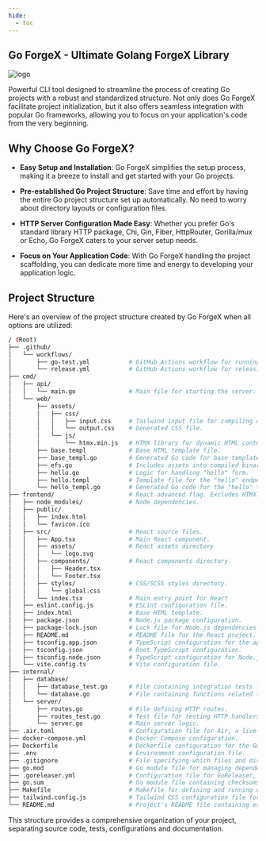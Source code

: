 ```yaml
---
hide:
  - toc
---
```

## Go ForgeX - Ultimate Golang ForgeX Library

![logo](#)


Powerful CLI tool designed to streamline the process of creating Go projects with a robust and standardized structure. Not only does Go ForgeX facilitate project initialization, but it also offers seamless integration with popular Go frameworks, allowing you to focus on your application's code from the very beginning.

## Why Choose Go ForgeX?

- **Easy Setup and Installation**: Go ForgeX simplifies the setup process, making it a breeze to install and get started with your Go projects.

- **Pre-established Go Project Structure**: Save time and effort by having the entire Go project structure set up automatically. No need to worry about directory layouts or configuration files.

- **HTTP Server Configuration Made Easy**: Whether you prefer Go's standard library HTTP package, Chi, Gin, Fiber, HttpRouter, Gorilla/mux or Echo, Go ForgeX caters to your server setup needs.

- **Focus on Your Application Code**: With Go ForgeX handling the project scaffolding, you can dedicate more time and energy to developing your application logic.

## Project Structure

Here's an overview of the project structure created by Go ForgeX when all options are utilized:

```bash
/ (Root)
├── .github/
│   └── workflows/
│       ├── go-test.yml           # GitHub Actions workflow for running tests.
│       └── release.yml           # GitHub Actions workflow for releasing the application.
├── cmd/
│   ├── api/
│   │   └── main.go               # Main file for starting the server.
│   └── web/
│       ├── assets/
│       │   ├── css/
│       │   │   ├── input.css     # Tailwind input file for compiling output.css with CLI when HTMX is used
│       │   │   └── output.css    # Generated CSS file.
│       │   └── js/
│       │       └── htmx.min.js   # HTMX library for dynamic HTML content.
│       ├── base.templ            # Base HTML template file.
│       ├── base_templ.go         # Generated Go code for base template.
│       ├── efs.go                # Includes assets into compiled binary.
│       ├── hello.go              # Logic for handling "hello" form.
│       ├── hello.templ           # Template file for the "hello" endpoint.
│       └── hello_templ.go        # Generated Go code for the "hello" template. 
├── frontend/                     # React advanced flag. Excludes HTMX.
│   ├── node_modules/             # Node dependencies.
│   ├── public/
│   │   ├── index.html
│   │   └── favicon.ico
│   ├── src/                      # React source files.
│   │   ├── App.tsx               # Main React component.
│   │   ├── assets/               # React assets directory
│   │   │   └── logo.svg
│   │   ├── components/           # React components directory.
│   │   │   ├── Header.tsx
│   │   │   └── Footer.tsx
│   │   ├── styles/               # CSS/SCSS styles directory.
│   │   │   └── global.css
│   │   └── index.tsx             # Main entry point for React
│   ├── eslint.config.js          # ESLint configuration file.
│   ├── index.html                # Base HTML template.
│   ├── package.json              # Node.js package configuration.
│   ├── package-lock.json         # Lock file for Node.js dependencies.
│   ├── README.md                 # README file for the React project.
│   ├── tsconfig.app.json         # TypeScript configuration for the app.
│   ├── tsconfig.json             # Root TypeScript configuration.
│   ├── tsconfig.node.json        # TypeScript configuration for Node.js.
│   └── vite.config.ts            # Vite configuration file.
├── internal/
│   ├── database/
│   │   ├── database_test.go      # File containing integration tests for the database operations.
│   │   └── database.go           # File containing functions related to database operations.
│   └── server/
│       ├── routes.go             # File defining HTTP routes.
│       ├── routes_test.go        # Test file for testing HTTP handlers.
│       └── server.go             # Main server logic.
├── .air.toml                     # Configuration file for Air, a live-reload utility.
├── docker-compose.yml            # Docker Compose configuration.
├── Dockerfile                    # Dockerfile configuration for the Go project.
├── .env                          # Environment configuration file.
├── .gitignore                    # File specifying which files and directories to ignore in Git.
├── go.mod                        # Go module file for managing dependencies.
├── .goreleaser.yml               # Configuration file for GoReleaser, a tool for building and releasing binaries.
├── go.sum                        # Go module file containing checksums for dependencies.
├── Makefile                      # Makefile for defining and running commands.
├── tailwind.config.js            # Tailwind CSS configuration file for HTMX.
└── README.md                     # Project's README file containing essential information about the project.

```

This structure provides a comprehensive organization of your project, separating source code, tests, configurations and documentation.
